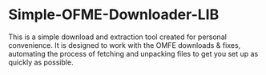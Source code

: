 # Simple-OFME-Downloader-LIB
This is a simple download and extraction tool created for personal convenience. It is designed to work with the OMFE downloads &amp; fixes, automating the process of fetching and unpacking files to get you set up as quickly as possible.
